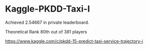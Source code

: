 # Kaggle-PKDD-Taxi-I

Achieved 2.54667 in private leaderboard. 

Theoretical Rank 80th out of 381 players

https://www.kaggle.com/c/pkdd-15-predict-taxi-service-trajectory-i
